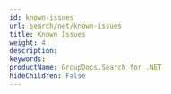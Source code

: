 ```yaml
---
id: known-issues
url: search/net/known-issues
title: Known Issues
weight: 4
description: 
keywords: 
productName: GroupDocs.Search for .NET
hideChildren: False
---
```

